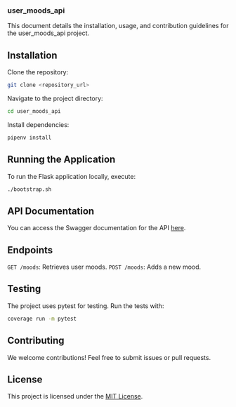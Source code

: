### user_moods_api
This document details the installation, usage, and contribution guidelines for the user_moods_api project.

## Installation
Clone the repository:

```Bash
git clone <repository_url>
```

Navigate to the project directory:

```Bash
cd user_moods_api
```

Install dependencies:

```Bash
pipenv install
```

## Running the Application
To run the Flask application locally, execute:

```Bash
./bootstrap.sh
```

## API Documentation

You can access the Swagger documentation for the API [here](/apidocs).


## Endpoints

`GET /moods`: Retrieves user moods.
`POST /moods`: Adds a new mood.

## Testing

The project uses pytest for testing. Run the tests with:

``` Bash
coverage run -m pytest 
```

## Contributing
We welcome contributions! Feel free to submit issues or pull requests.

## License
This project is licensed under the [MIT License](LICENSE).